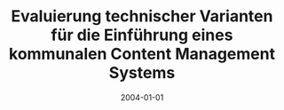 ---
abstract: ''
authors:
- Michael Kurz
date: '2004-01-01'
featured: false
publication_types:
- '7'
publishDate: '2004-01-01'
title: Evaluierung technischer Varianten für die Einführung eines kommunalen Content
  Management Systems
url_pdf: ''
---